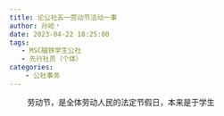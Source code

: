 ```yaml
---
title: 论公社五一劳动节活动一事
author: 孙屹﹡
date: 2023-04-22 18:25:00
tags:
   - MSC磁铁学生公社
   - 先行社员（个体）
categories: 
    - 公社事务
---
```

&emsp;&emsp; 劳动节，是全体劳动人民的法定节假日，本来是于学生